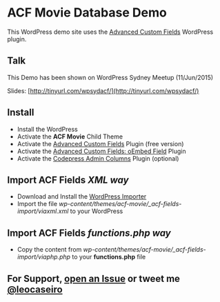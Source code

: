 # ACF Movie Database Demo #

This WordPress demo site uses the [Advanced Custom Fields](http://wordpress.org/extend/plugins/advanced-custom-fields/) WordPress plugin.

## Talk
This Demo has been shown on WordPress Sydney Meetup (11/Jun/2015)

Slides: [http://tinyurl.com/wpsydacf/](http://tinyurl.com/wpsydacf/)

## Install

* Install the WordPress
* Activate the **ACF Movie** Child Theme
* Activate the [Advanced Custom Fields](http://wordpress.org/extend/plugins/advanced-custom-fields/) Plugin (free version)
* Activate the [Advanced Custom Fields: oEmbed Field](https://wordpress.org/plugins/advanced-custom-fields-oembed-field/) Plugin
* Activate the [Codepress Admin Columns](https://wordpress.org/plugins/codepress-admin-columns/) Plugin (optional)

## Import ACF Fields *XML way*
* Download and Install the [WordPress Importer](https://wordpress.org/plugins/wordpress-importer/)
* Import the file *wp-content/themes/acf-movie/_acf-fields-import/viaxml.xml* to your WordPress

## Import ACF Fields *functions.php way*
* Copy the content from *wp-content/themes/acf-movie/_acf-fields-import/viaphp.php* to your **functions.php** file

## For Support, [open an Issue](https://github.com/leocaseiro/ACF-Movie-Demo/issues) or tweet me [@leocaseiro](http://twitter.com/leocaseiro)

